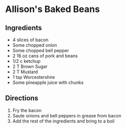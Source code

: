 # Allison's Baked Beans

## Ingredients

- 4 slices of bacon
- Some chopped onion
- Some chopped bell pepper
- 2 16 oz cans of pork and beans
- 1/2 c ketchup
- 2 T Brown Sugar
- 2 T Mustard
- 1 tsp Worcestershire
- Some pineapple juice with chunks

## Directions

1. Fry the bacon
1. Saute onions and bell peppers in grease from bacon
1. Add the rest of the ingredients and bring to a boil
